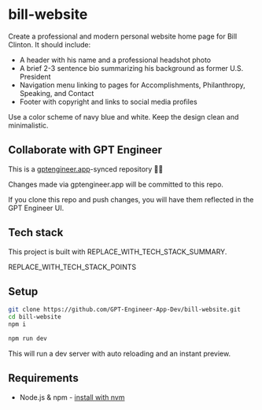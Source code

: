 # bill-website

Create a professional and modern personal website home page for Bill Clinton. It should include:

- A header with his name and a professional headshot photo 
- A brief 2-3 sentence bio summarizing his background as former U.S. President
- Navigation menu linking to pages for Accomplishments, Philanthropy, Speaking, and Contact
- Footer with copyright and links to social media profiles

Use a color scheme of navy blue and white. Keep the design clean and minimalistic.

## Collaborate with GPT Engineer

This is a [gptengineer.app](https://gptengineer.app)-synced repository 🌟🤖

Changes made via gptengineer.app will be committed to this repo.

If you clone this repo and push changes, you will have them reflected in the GPT Engineer UI.

## Tech stack

This project is built with REPLACE_WITH_TECH_STACK_SUMMARY.

REPLACE_WITH_TECH_STACK_POINTS

## Setup

```sh
git clone https://github.com/GPT-Engineer-App-Dev/bill-website.git
cd bill-website
npm i
```

```sh
npm run dev
```

This will run a dev server with auto reloading and an instant preview.

## Requirements

- Node.js & npm - [install with nvm](https://github.com/nvm-sh/nvm#installing-and-updating)
